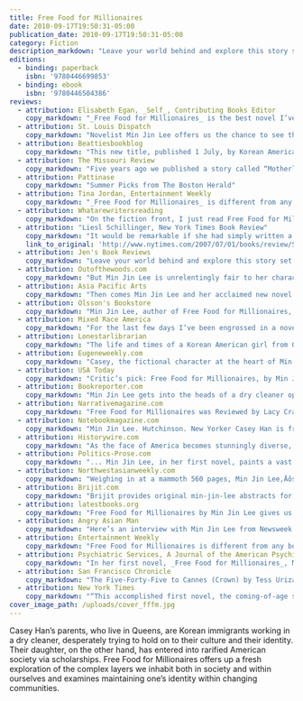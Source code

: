 ```yaml
---
title: Free Food for Millionaires
date: 2010-09-17T19:50:31-05:00
publication_date: 2010-09-17T19:50:31-05:00
category: Fiction
description_markdown: "Leave your world behind and explore this story set against an interesting cultural backdrop."
editions:
  - binding: paperback
    isbn: '9780446699853'
  - binding: ebook
    isbn: '9780446504386'
reviews:
  - attribution: Elisabeth Egan, _Self_, Contributing Books Editor
    copy_markdown: "_Free Food for Millionaires_ is the best novel I’ve read in a long time. I’m sad to be finished and I desperately miss Casey Han - a perfectly imperfect character whose loyalty, chutzpah and great hats make her someone I wish I knew in real life."
  - attribution: St. Louis Dispatch
    copy_markdown: "Novelist Min Jin Lee offers us the chance to see this entire culture, up close, personal and far more sympathetically. The book focuses on the emotional and…"
  - attribution: Beattiesbookblog
    copy_markdown: "This new title, published 1 July, by Korean American writer Min Jin Lee is causing a stir…"
  - attribution: The Missouri Review
    copy_markdown: "Five years ago we published a story called “Motherland” by an emerging author named Min Jin Lee. We were unanimous in our admiration of what was later selected as the best fiction of that volume year. It’s the story of a Japanese woman…"
  - attribution: Pattinase
    copy_markdown: "Summer Picks from The Boston Herald"
  - attribution: Tina Jordan, Entertainment Weekly
    copy_markdown: "_Free Food for Millionaires_ is different from any book I’ve ever read—a big, juicy, commercial Korean American coming-of-age novel, one that could spawn a satisfying miniseries, and one that definitely belongs in this summer’s beach bag."
  - attribution: Whatarewritersreading
    copy_markdown: "On the fiction front, I just read Free Food for Millionaires by Min Jin Lee, in one fell swoop. It’s (a huge book) about Ivy League-educated Korean Americans in New York City. I stayed up until 4 am because it is a subtle page-turner…"
  - attribution: "Liesl Schillinger, New York Times Book Review"
    copy_markdown: "It would be remarkable if she had simply written a long novel that was as easy to devour as a 19th-century romance — packed with tales of flouted parental expectations, fluctuating female friendships and rivalries, ephemeral (and longer-lasting) romantic hopes and losses, and high-stakes career gambles. But Lee intensifies her drama by setting it against an unfamiliar backdrop: the tightly knit social world of Korean immigrants, whose children strive to blend into their American foreground without clashing with their distinctive background. It’s a feat of coordination and contrast that could kill a chameleon, but Lee pulls it off with conviction."
    link_to_original: 'http://www.nytimes.com/2007/07/01/books/review/Schillinger-t.html'
  - attribution: Jen's Book Reviews
    copy_markdown: "Leave your world behind and explore this story set against an interesting cultural backdrop. This is a book I thought about often at work, and could not wait to get home and dive into the story ..."
  - attribution: Outofthewoods.com
    copy_markdown: "But Min Jin Lee is unrelentingly fair to her characters, letting us into their heads .... Min Jin Lee (posting over at Chekhov’s Mistress) on Middlemarch: ..."
  - attribution: Asia Pacific Arts
    copy_markdown: "Then comes Min Jin Lee and her acclaimed new novel Free Food for Millionaires, which takes a Jane Austen-type look at love, education, ..."
  - attribution: Olsson's Bookstore
    copy_markdown: "Min Jin Lee, author of Free Food for Millionaires, one of my favorite books this year, will be appearing at US-Korea Institute of the Paul H. Nitze School of Advanced International Studies (SAIS) next week, and Olsson’s will be ..."
  - attribution: Mixed Race America
    copy_markdown: "For the last few days I’ve been engrossed in a novel by Min Jin Lee, Free Food for Millionaires"
  - attribution: Lonestarlibrarian
    copy_markdown: "The life and times of a Korean American girl from Queens who goes to Princeton, ..."
  - attribution: Eugeneweekly.com
    copy_markdown: "Casey, the fictional character at the heart of Min Jin Lee’s Free Food for Millionaires, can’t quite figure out how to fit her upper-class tastes into the world of her parents, Korean immigrants who work for a dry cleaning chain."
  - attribution: USA Today
    copy_markdown: "Critic’s pick: Free Food for Millionaires, by Min Jin Lee (Grand Central, $13.99). USA TODAY’s Carol Memmott says this “vastly ambitious” and “stirring” ..."
  - attribution: Bookreporter.com
    copy_markdown: "Min Jin Lee gets into the heads of a dry cleaner operator and a Julliard alumnus, an aging bookstore owner and a stockbroker on Wall Street. ..."
  - attribution: Narrativemagazine.com
    copy_markdown: "Free Food for Millionaires was Reviewed by Lacy Crawford in Narrative Magazine in the First and Second Looks section (requires registration). ..."
  - attribution: Notebookmagazine.com
    copy_markdown: "Min Jin Lee. Hutchinson. New Yorker Casey Han is fresh out of university and ... This is Min Jin Lee‚Äôs first novel and it is an engrossing read about love ..."
  - attribution: Historywire.com
    copy_markdown: "As the face of America becomes stunningly diverse, the need for competent cultural translators grows apace…Now, in her first novel, Korean-American writer Min Jin Lee helps us understand Koreans as they grapple to grab the first rung of the economic ladder."
  - attribution: Politics-Prose.com
    copy_markdown: "... Min Jin Lee, in her first novel, paints a vast New York landscape that brings to mind ..."
  - attribution: Northwestasianweekly.com
    copy_markdown: "Weighing in at a mammoth 560 pages, Min Jin Lee‚Äôs Free Food for Millionaires is ..."
  - attribution: Brijit.com
    copy_markdown: "Brijit provides original min-jin-lee abstracts for busy, smart readers."
  - attribution: latestbooks.org
    copy_markdown: "Free Food for Millionaires by Min Jin Lee gives us an insight into the lives ... Min Jin Lee has received the 2004 Narrative prize for her short story ‚ÄúAxis ..."
  - attribution: Angry Asian Man
    copy_markdown: "Here’s an interview with Min Jin Lee from Newsweek: Forget the Comparisons. ... And here’s Min Jin Lee on NPR’s Tell Me More: Author Min Jin Lee: ‘Free Food ..."
  - attribution: Entertainment Weekly
    copy_markdown: "Free Food for Millionaires is different from any book I’ve ever read — a big, juicy, commercial Korean-American coming-of-age novel, one that could spawn a satisfying miniseries, and one that definitely belongs in this summer’s beach bag."
  - attribution: Psychiatric Services, A Journal of the American Psychiatric Association
    copy_markdown: "In her first novel, _Free Food for Millionaires_, Min Jin Lee largely succeeds in unraveling the story of postcollege, Korean immigrant Casey Han, who is still challenged by her family traditions while striving for acceptance and personal fulfillment in the largely assimilated world of New York high finance. As the main character’s life unfolds, Lee masterfully reveals the fallible interpersonal relationships that define Han’s struggle. She also manages to tell the story from multiple perspectives, allowing the characters richness and authenticity that is often missing in the single point of view."
  - attribution: San Francisco Chronicle
    copy_markdown: "The Five-Forty-Five to Cannes (Crown) by Tess Uriza Holthe; Free Food for Millionaires (Warner) by Min Jin Lee; The Gathering (Black Cat/Grove) by Anne ..."
  - attribution: New York Times
    copy_markdown: "“This accomplished first novel, the coming-of-age story of a Princeton-educated Korean-American woman making her way in New York City in the 1990s, recalls the Victorian novels its heroine devours. Our reviewer, Liesl Schillinger, described it as ‘packed with tales of flouted parental expectations, fluctuating female friendships and rivalries, ... romantic hopes and losses, and high-stakes career gambles.’”"
cover_image_path: /uploads/cover_fffm.jpg
---
```


Casey Han’s parents, who live in Queens, are Korean immigrants working in a dry cleaner, desperately trying to hold on to their culture and their identity. Their daughter, on the other hand, has entered into rarified American society via scholarships. Free Food for Millionaires offers up a fresh exploration of the complex layers we inhabit both in society and within ourselves and examines maintaining one’s identity within changing communities.
